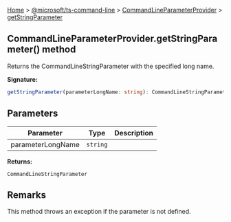 [Home](./index) &gt; [@microsoft/ts-command-line](./ts-command-line.md) &gt; [CommandLineParameterProvider](./ts-command-line.commandlineparameterprovider.md) &gt; [getStringParameter](./ts-command-line.commandlineparameterprovider.getstringparameter.md)

## CommandLineParameterProvider.getStringParameter() method

Returns the CommandLineStringParameter with the specified long name.

<b>Signature:</b>

```typescript
getStringParameter(parameterLongName: string): CommandLineStringParameter;
```

## Parameters

|  Parameter | Type | Description |
|  --- | --- | --- |
|  parameterLongName | `string` |  |

<b>Returns:</b>

`CommandLineStringParameter`

## Remarks

This method throws an exception if the parameter is not defined.

